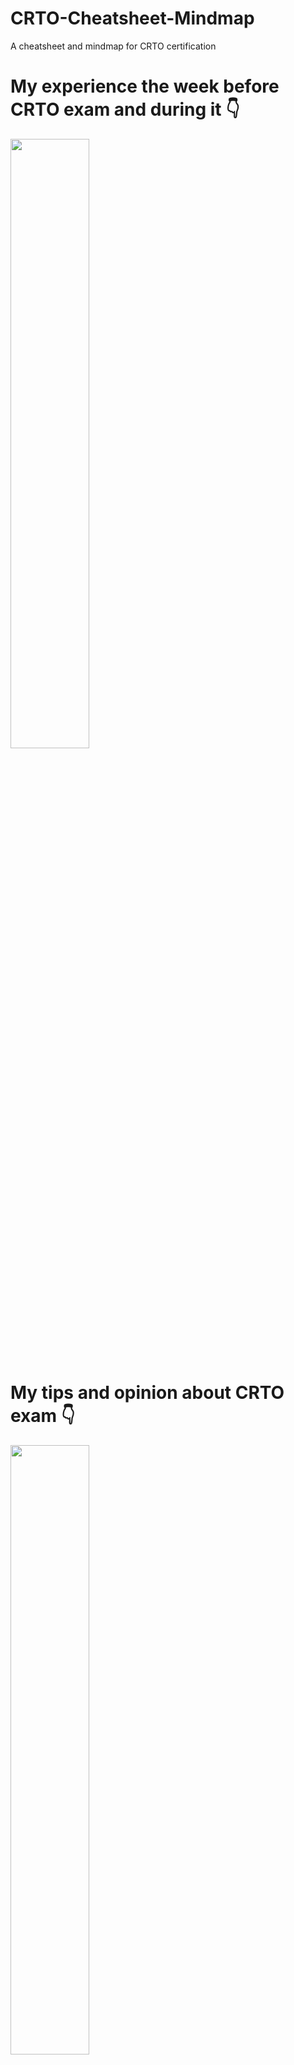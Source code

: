 # CRTO-Cheatsheet-Mindmap
A cheatsheet and mindmap for CRTO certification

# My experience the week before CRTO exam and during it 👇


[<img src="https://i.ytimg.com/vi/E8wwrc00ZJo/maxresdefault.jpg" width="50%">](https://youtu.be/E8wwrc00ZJo "Now in Android: 55")

# My tips and opinion about CRTO exam 👇


[<img src="https://i.ytimg.com/vi/EavzbDBTWec/maxresdefault.jpg" width="50%">](https://youtu.be/EavzbDBTWec "Now in Android: 55")
